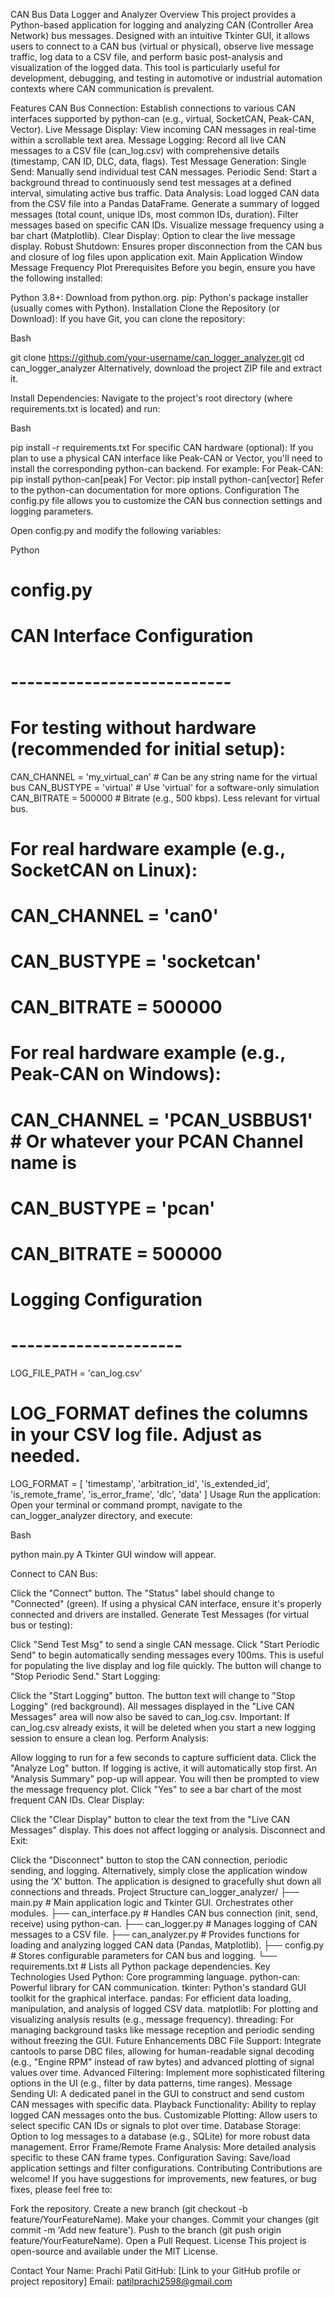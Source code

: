 CAN Bus Data Logger and Analyzer
Overview
This project provides a Python-based application for logging and analyzing CAN (Controller Area Network) bus messages. Designed with an intuitive Tkinter GUI, it allows users to connect to a CAN bus (virtual or physical), observe live message traffic, log data to a CSV file, and perform basic post-analysis and visualization of the logged data. This tool is particularly useful for development, debugging, and testing in automotive or industrial automation contexts where CAN communication is prevalent.

Features
CAN Bus Connection: Establish connections to various CAN interfaces supported by python-can (e.g., virtual, SocketCAN, Peak-CAN, Vector).
Live Message Display: View incoming CAN messages in real-time within a scrollable text area.
Message Logging: Record all live CAN messages to a CSV file (can_log.csv) with comprehensive details (timestamp, CAN ID, DLC, data, flags).
Test Message Generation:
Single Send: Manually send individual test CAN messages.
Periodic Send: Start a background thread to continuously send test messages at a defined interval, simulating active bus traffic.
Data Analysis:
Load logged CAN data from the CSV file into a Pandas DataFrame.
Generate a summary of logged messages (total count, unique IDs, most common IDs, duration).
Filter messages based on specific CAN IDs.
Visualize message frequency using a bar chart (Matplotlib).
Clear Display: Option to clear the live message display.
Robust Shutdown: Ensures proper disconnection from the CAN bus and closure of log files upon application exit.
Main Application Window
Message Frequency Plot
Prerequisites
Before you begin, ensure you have the following installed:

Python 3.8+: Download from python.org.
pip: Python's package installer (usually comes with Python).
Installation
Clone the Repository (or Download):
If you have Git, you can clone the repository:

Bash

git clone https://github.com/your-username/can_logger_analyzer.git
cd can_logger_analyzer
Alternatively, download the project ZIP file and extract it.

Install Dependencies:
Navigate to the project's root directory (where requirements.txt is located) and run:

Bash

pip install -r requirements.txt
For specific CAN hardware (optional): If you plan to use a physical CAN interface like Peak-CAN or Vector, you'll need to install the corresponding python-can backend. For example:
For Peak-CAN: pip install python-can[peak]
For Vector: pip install python-can[vector] Refer to the python-can documentation for more options.
Configuration
The config.py file allows you to customize the CAN bus connection settings and logging parameters.

Open config.py and modify the following variables:

Python

# config.py

# CAN Interface Configuration
# ---------------------------
# For testing without hardware (recommended for initial setup):
CAN_CHANNEL = 'my_virtual_can' # Can be any string name for the virtual bus
CAN_BUSTYPE = 'virtual'        # Use 'virtual' for a software-only simulation
CAN_BITRATE = 500000           # Bitrate (e.g., 500 kbps). Less relevant for virtual bus.

# For real hardware example (e.g., SocketCAN on Linux):
# CAN_CHANNEL = 'can0'
# CAN_BUSTYPE = 'socketcan'
# CAN_BITRATE = 500000

# For real hardware example (e.g., Peak-CAN on Windows):
# CAN_CHANNEL = 'PCAN_USBBUS1' # Or whatever your PCAN Channel name is
# CAN_BUSTYPE = 'pcan'
# CAN_BITRATE = 500000

# Logging Configuration
# ---------------------
LOG_FILE_PATH = 'can_log.csv'
# LOG_FORMAT defines the columns in your CSV log file. Adjust as needed.
LOG_FORMAT = [
    'timestamp', 'arbitration_id', 'is_extended_id', 'is_remote_frame',
    'is_error_frame', 'dlc', 'data'
]
Usage
Run the application:
Open your terminal or command prompt, navigate to the can_logger_analyzer directory, and execute:

Bash

python main.py
A Tkinter GUI window will appear.

Connect to CAN Bus:

Click the "Connect" button. The "Status" label should change to "Connected" (green).
If using a physical CAN interface, ensure it's properly connected and drivers are installed.
Generate Test Messages (for virtual bus or testing):

Click "Send Test Msg" to send a single CAN message.
Click "Start Periodic Send" to begin automatically sending messages every 100ms. This is useful for populating the live display and log file quickly. The button will change to "Stop Periodic Send."
Start Logging:

Click the "Start Logging" button. The button text will change to "Stop Logging" (red background).
All messages displayed in the "Live CAN Messages" area will now also be saved to can_log.csv.
Important: If can_log.csv already exists, it will be deleted when you start a new logging session to ensure a clean log.
Perform Analysis:

Allow logging to run for a few seconds to capture sufficient data.
Click the "Analyze Log" button.
If logging is active, it will automatically stop first.
An "Analysis Summary" pop-up will appear.
You will then be prompted to view the message frequency plot. Click "Yes" to see a bar chart of the most frequent CAN IDs.
Clear Display:

Click the "Clear Display" button to clear the text from the "Live CAN Messages" display. This does not affect logging or analysis.
Disconnect and Exit:

Click the "Disconnect" button to stop the CAN connection, periodic sending, and logging.
Alternatively, simply close the application window using the 'X' button. The application is designed to gracefully shut down all connections and threads.
Project Structure
can_logger_analyzer/
├── main.py             # Main application logic and Tkinter GUI. Orchestrates other modules.
├── can_interface.py    # Handles CAN bus connection (init, send, receive) using python-can.
├── can_logger.py       # Manages logging of CAN messages to a CSV file.
├── can_analyzer.py     # Provides functions for loading and analyzing logged CAN data (Pandas, Matplotlib).
├── config.py           # Stores configurable parameters for CAN bus and logging.
└── requirements.txt    # Lists all Python package dependencies.
Key Technologies Used
Python: Core programming language.
python-can: Powerful library for CAN communication.
tkinter: Python's standard GUI toolkit for the graphical interface.
pandas: For efficient data loading, manipulation, and analysis of logged CSV data.
matplotlib: For plotting and visualizing analysis results (e.g., message frequency).
threading: For managing background tasks like message reception and periodic sending without freezing the GUI.
Future Enhancements
DBC File Support: Integrate cantools to parse DBC files, allowing for human-readable signal decoding (e.g., "Engine RPM" instead of raw bytes) and advanced plotting of signal values over time.
Advanced Filtering: Implement more sophisticated filtering options in the UI (e.g., filter by data patterns, time ranges).
Message Sending UI: A dedicated panel in the GUI to construct and send custom CAN messages with specific data.
Playback Functionality: Ability to replay logged CAN messages onto the bus.
Customizable Plotting: Allow users to select specific CAN IDs or signals to plot over time.
Database Storage: Option to log messages to a database (e.g., SQLite) for more robust data management.
Error Frame/Remote Frame Analysis: More detailed analysis specific to these CAN frame types.
Configuration Saving: Save/load application settings and filter configurations.
Contributing
Contributions are welcome! If you have suggestions for improvements, new features, or bug fixes, please feel free to:

Fork the repository.
Create a new branch (git checkout -b feature/YourFeatureName).
Make your changes.
Commit your changes (git commit -m 'Add new feature').
Push to the branch (git push origin feature/YourFeatureName).
Open a Pull Request.
License
This project is open-source and available under the MIT License.

Contact
Your Name: Prachi Patil
GitHub: [Link to your GitHub profile or project repository]
Email: patilprachi2598@gmail.com